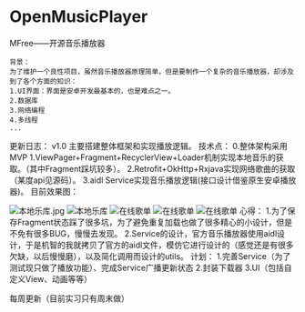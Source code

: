 # OpenMusicPlayer
MFree——开源音乐播放器
```
背景：
为了维护一个良性项目，虽然音乐播放器原理简单，但是要制作一个复杂的音乐播放器，却涉及到了各个方面的知识：
1.UI界面：界面是安卓开发最基本的，也是难点之一。
2.数据库
3.网络编程
4.多线程
...
```
更新日志：
v1.0 主要搭建整体框架和实现播放逻辑。
技术点：
0.整体架构采用MVP
1.ViewPager+Fragment+RecyclerView+Loader机制实现本地音乐的获取。（其中Fragment踩坑较多）。
2.Retrofit+OkHttp+Rxjava实现网络歌曲的获取（某度api见源码）。
3.aidl Service实现音乐播放逻辑(接口设计借鉴原生安卓播放器)。
目前效果图：

![本地乐库.jpg](http://upload-images.jianshu.io/upload_images/1757399-926057386ebc9bbc.jpg?imageMogr2/auto-orient/strip%7CimageView2/2/w/500)
![本地乐库](http://upload-images.jianshu.io/upload_images/1757399-91483526e3b954ab.jpg?imageMogr2/auto-orient/strip%7CimageView2/2/w/500)
![在线歌单](http://upload-images.jianshu.io/upload_images/1757399-2f278368e2fc992a.jpg?imageMogr2/auto-orient/strip%7CimageView2/2/w/500)
![在线歌单](http://upload-images.jianshu.io/upload_images/1757399-6168f93f6b660075.jpg?imageMogr2/auto-orient/strip%7CimageView2/2/w/500)
![在线歌单](http://upload-images.jianshu.io/upload_images/1757399-e78762c5665e38fc.jpg?imageMogr2/auto-orient/strip%7CimageView2/2/w/500)
心得：
1.为了保存Fragment状态踩了很多坑，为了避免重复加载也做了很多精心的小设计，但是不免有很多BUG，慢慢去发现。
2.Service的设计，官方音乐播放器使用aidl设计，于是机智的我就拷贝了官方的aidl文件，模仿它进行设计的（感觉还是有很多欠缺，以后慢慢磨），以及简化调用而设计的utils。
计划：
1.完善Service（为了测试现只做了播放功能）、完成Service广播更新状态
2.封装下载器
3.UI（包括自定义View、动画等等）

每周更新（目前实习只有周末做）
